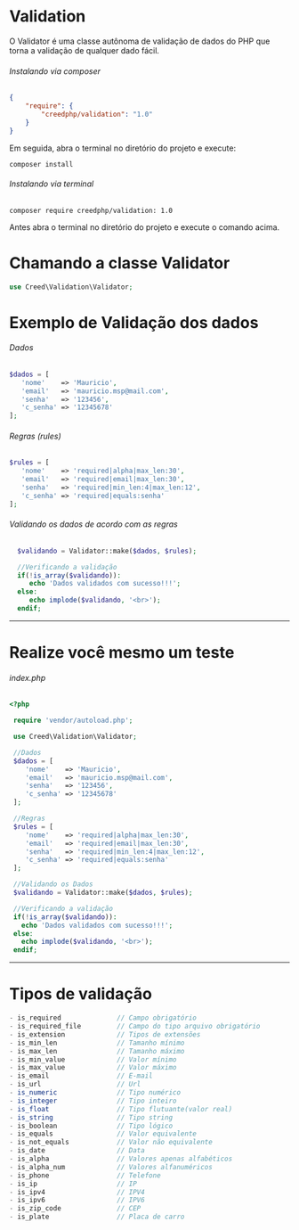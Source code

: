# Validation

O Validator é uma classe autônoma de validação de dados do PHP que torna a validação de qualquer dado fácil.

###### Instalando via composer

``` json
{
    "require": {
        "creedphp/validation": "1.0"
    }
}
```

Em seguida, abra o terminal no diretório do projeto e execute:

``` 
composer install
```

###### Instalando via terminal 

```
composer require creedphp/validation: 1.0
```
Antes abra o terminal no diretório do projeto e execute o comando acima. 


# Chamando a classe Validator

``` php
use Creed\Validation\Validator;
```

# Exemplo de Validação dos dados

###### Dados

``` php
$dados = [
   'nome'    => 'Mauricio',
   'email'   => 'mauricio.msp@mail.com',
   'senha'   => '123456',
   'c_senha' => '12345678'
];
```

###### Regras (rules)

``` php
$rules = [
   'nome'    => 'required|alpha|max_len:30',
   'email'   => 'required|email|max_len:30',
   'senha'   => 'required|min_len:4|max_len:12',
   'c_senha' => 'required|equals:senha'
];
 ```
 
 ###### Validando os dados de acordo com as regras
 
 ``` php
   $validando = Validator::make($dados, $rules);

   //Verificando a validação
   if(!is_array($validando)):
      echo 'Dados validados com sucesso!!!';
   else:
      echo implode($validando, '<br>');
   endif; 
 ```
 
 ***
 
 # Realize você mesmo um teste
 
 ###### index.php
 
 ``` php
 <?php
 
  require 'vendor/autoload.php';
 
  use Creed\Validation\Validator;
 
  //Dados
  $dados = [
     'nome'    => 'Mauricio',
     'email'   => 'mauricio.msp@mail.com',
     'senha'   => '123456',
     'c_senha' => '12345678'
  ];

  //Regras
  $rules = [
     'nome'    => 'required|alpha|max_len:30',
     'email'   => 'required|email|max_len:30',
     'senha'   => 'required|min_len:4|max_len:12',
     'c_senha' => 'required|equals:senha'
  ];

  //Validando os Dados
  $validando = Validator::make($dados, $rules);

  //Verificando a validação
  if(!is_array($validando)):
    echo 'Dados validados com sucesso!!!';
  else:
    echo implode($validando, '<br>');
  endif; 
```

***

# Tipos de validação

``` php
- is_required              // Campo obrigatório
- is_required_file         // Campo do tipo arquivo obrigatório
- is_extension             // Tipos de extensões
- is_min_len               // Tamanho mínimo
- is_max_len               // Tamanho máximo
- is_min_value             // Valor mínimo
- is_max_value             // Valor máximo
- is_email                 // E-mail
- is_url                   // Url
- is_numeric               // Tipo numérico
- is_integer               // Tipo inteiro
- is_float                 // Tipo flutuante(valor real)
- is_string                // Tipo string
- is_boolean               // Tipo lógico
- is_equals                // Valor equivalente
- is_not_equals            // Valor não equivalente
- is_date                  // Data
- is_alpha                 // Valores apenas alfabéticos 
- is_alpha_num             // Valores alfanuméricos
- is_phone                 // Telefone
- is_ip                    // IP
- is_ipv4                  // IPV4
- is_ipv6                  // IPV6
- is_zip_code              // CEP
- is_plate                 // Placa de carro
